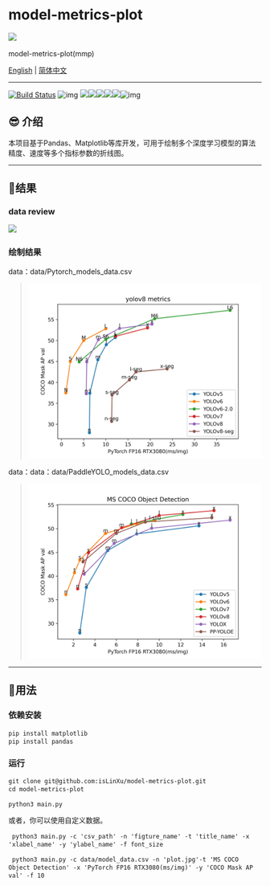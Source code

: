 # model-metrics-plot

![](./img/project_logo.png)

model-metrics-plot(mmp)

[English](README.md) | [简体中文](README.zh-CN.md)

---
[![Build Status](https://img.shields.io/endpoint.svg?url=https%3A%2F%2Factions-badge.atrox.dev%2Fatrox%2Fsync-dotenv%2Fbadge&style=flat)](https://github.com/isLinXu/model-metrics-plot)  ![img](https://badgen.net/badge/icon/learning?icon=deepscan&label)
![](https://badgen.net/github/stars/isLinXu/model-metrics-plot)![](https://badgen.net/github/forks/isLinXu/model-metrics-plot)![](https://badgen.net/github/prs/isLinXu/model-metrics-plot)![](https://badgen.net/github/releases/isLinXu/model-metrics-plot)![](https://badgen.net/github/license/isLinXu/model-metrics-plot)![img](https://hits.dwyl.com/isLinXu/model-metrics-plot.svg)



## 😎 介绍

本项目基于Pandas、Matplotlib等库开发，可用于绘制多个深度学习模型的算法精度、速度等多个指标参数的折线图。

---

## 🥰结果

### data review

![](./img/data_csv.png)

### 绘制结果

data：data/Pytorch_models_data.csv

> ![](./img/plot_metrics.jpg)

data：data：data/PaddleYOLO_models_data.csv

> ![](./img/paddle_plot_metrics.jpg)

---

## 🔨用法

### 依赖安装

```shell
pip install matplotlib
pip install pandas
```

### 运行

```shell
git clone git@github.com:isLinXu/model-metrics-plot.git
cd model-metrics-plot
```

```shell
python3 main.py
```

或者，你可以使用自定义数据。

```shell
 python3 main.py -c 'csv_path' -n 'figture_name' -t 'title_name' -x 'xlabel_name' -y 'ylabel_name' -f font_size
```

```shell
 python3 main.py -c data/model_data.csv -n 'plot.jpg'-t 'MS COCO Object Detection' -x 'PyTorch FP16 RTX3080(ms/img)' -y 'COCO Mask AP val' -f 10
```